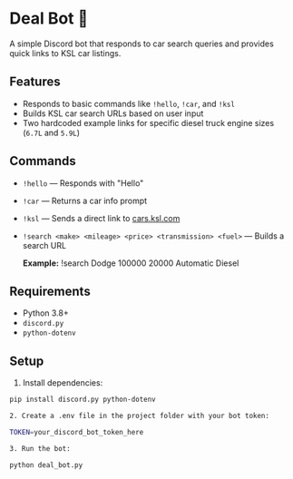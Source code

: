 # Deal Bot 🤖

A simple Discord bot that responds to car search queries and provides quick links to KSL car listings.

## Features
- Responds to basic commands like `!hello`, `!car`, and `!ksl`
- Builds KSL car search URLs based on user input
- Two hardcoded example links for specific diesel truck engine sizes (`6.7L` and `5.9L`)

## Commands
- `!hello` — Responds with "Hello"
- `!car` — Returns a car info prompt
- `!ksl` — Sends a direct link to [cars.ksl.com](https://cars.ksl.com)
- `!search <make> <mileage> <price> <transmission> <fuel>` — Builds a search URL

  **Example:**
!search Dodge 100000 20000 Automatic Diesel


## Requirements
- Python 3.8+
- `discord.py`
- `python-dotenv`

## Setup

1. Install dependencies:
 ```bash
 pip install discord.py python-dotenv

2. Create a .env file in the project folder with your bot token:

TOKEN=your_discord_bot_token_here

3. Run the bot:

python deal_bot.py

